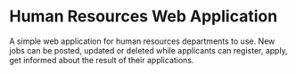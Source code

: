 # Human Resources Web Application
 A simple web application for human resources departments to use. New jobs can be posted, updated or deleted while applicants can register, apply, get informed about the result of their applications.
